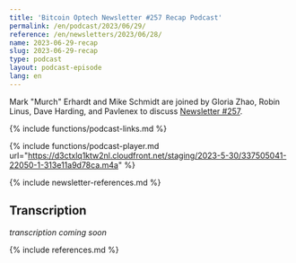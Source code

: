 ```yaml
---
title: 'Bitcoin Optech Newsletter #257 Recap Podcast'
permalink: /en/podcast/2023/06/29/
reference: /en/newsletters/2023/06/28/
name: 2023-06-29-recap
slug: 2023-06-29-recap
type: podcast
layout: podcast-episode
lang: en
---
```

Mark "Murch" Erhardt and Mike Schmidt are joined by Gloria Zhao, Robin Linus,
Dave Harding, and Pavlenex to discuss [Newsletter #257]({{page.reference}}).

{% include functions/podcast-links.md %}

{% include functions/podcast-player.md url="https://d3ctxlq1ktw2nl.cloudfront.net/staging/2023-5-30/337505041-22050-1-313e11a9d78ca.m4a" %}

{% include newsletter-references.md %}

## Transcription

_transcription coming soon_

{% include references.md %}
